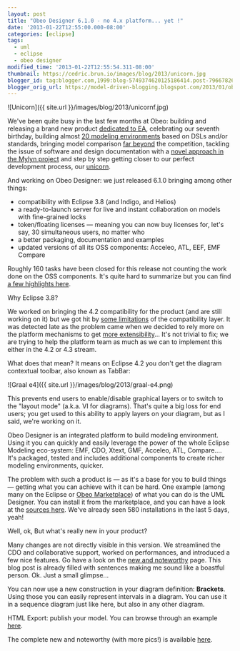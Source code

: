 ```yaml
---
layout: post
title: "Obeo Designer 6.1.0 - no 4.x platform... yet !"
date: '2013-01-22T12:55:00.000-08:00'
categories: [eclipse]
tags:
  - uml
  - eclipse
  - obeo designer
modified_time: '2013-01-22T12:55:54.311-08:00'
thumbnail: https://cedric.brun.io/images/blog/2013/unicorn.jpg
blogger_id: tag:blogger.com,1999:blog-5749374620125186414.post-7966782633835511957
blogger_orig_url: https://model-driven-blogging.blogspot.com/2013/01/obeo-designer-610-no-4x-platform-yet.html
---
```


![Unicorn]({{ site.url }}/images/blog/2013/unicornf.jpg)

We've been quite busy in the last few months at Obeo: building and releasing a brand new product [dedicated to EA](https://www.obeosmartea.com/), celebrating our seventh birthday, building almost [20 modeling environments](https://marketplace.obeonetwork.com/) based on DSLs and/or standards, bringing model comparison [far beyond](https://fr.slideshare.net/mikaelbarbero/emfcompare-20-scaling-to-millions) the competition, tackling the issue of software and design documentation with a [novel approach in the Mylyn project](https://www.eclipse.dev/intent/) and step by step getting closer to our perfect development process, our [unicorn](https://www.eclipsecon.org/2012/sessions/98-days-1-our-continuous-deployment-pivot).

And working on Obeo Designer: we just released 6.1.0 bringing among other things:

- compatibility with Eclipse 3.8 (and Indigo, and Helios)
- a ready-to-launch server for live and instant collaboration on models with fine-grained locks
- token/floating licenses — meaning you can now buy licenses for, let's say, 30 simultaneous users, no matter who
- a better packaging, documentation and examples
- updated versions of all its OSS components: Acceleo, ATL, EEF, EMF Compare

Roughly 160 tasks have been closed for this release not counting the work done on the OSS components. It's quite hard to summarize but you can find [a few highlights here](https://www.obeodesigner.com/features/whatisnew).

Why Eclipse 3.8?

We worked on bringing the 4.2 compatibility for the product (and are still working on it) but we got hit by [some limitations](https://bugs.eclipse.org/bugs/show_bug.cgi?id=366528) of the compatibility layer. It was detected late as the problem came when we decided to rely more on the platform mechanisms to get [more extensibility](https://www.obeodesigner.com/features/whatisnew#extensible_tab_bar)... It's not trivial to fix; we are trying to help the platform team as much as we can to implement this either in the 4.2 or 4.3 stream.

What does that mean? It means on Eclipse 4.2 you don't get the diagram contextual toolbar, also known as TabBar:

![Graal e4]({{ site.url }}/images/blog/2013/graal-e4.png)

This prevents end users to enable/disable graphical layers or to switch to the "layout mode" (a.k.a. VI for diagrams). That's quite a big loss for end users; you get used to this ability to apply layers on your diagram, but as I said, we're working on it.

Obeo Designer is an integrated platform to build modeling environment. Using it you can quickly and easily leverage the power of the whole Eclipse Modeling eco-system: EMF, CDO, Xtext, GMF, Acceleo, ATL, Compare.... It's packaged, tested and includes additional components to create richer modeling environments, quicker.

The problem with such a product is — as it's a base for you to build things — getting what you can achieve with it can be hard. One example (among many on the Eclipse or [Obeo Marketplace](https://marketplace.obeonetwork.com/)) of what you can do is the UML Designer. You can install it from the marketplace, and you can have a look at the [sources here](https://github.com/ObeoNetwork/UML-Modeling). We've already seen 580 installations in the last 5 days, yeah!

Well, ok, But what's really new in your product?

Many changes are not directly visible in this version. We streamlined the CDO and collaborative support, worked on performances, and introduced a few nice features. Go have a look on the [new and noteworthy](https://www.obeodesigner.com/features/whatisnew) page. This blog post is already filled with sentences making me sound like a boastful person. Ok. Just a small glimpse...

You can now use a new construction in your diagram definition: **Brackets**. Using those you can easily represent intervals in a diagram. You can use it in a sequence diagram just like here, but also in any other diagram.

HTML Export: publish your model. You can browse through an example [here](https://obeonetwork.github.com/UML-Modeling/export/index.html).

The complete new and noteworthy (with more pics!) is available [here](https://www.obeodesigner.com/features/whatisnew).

